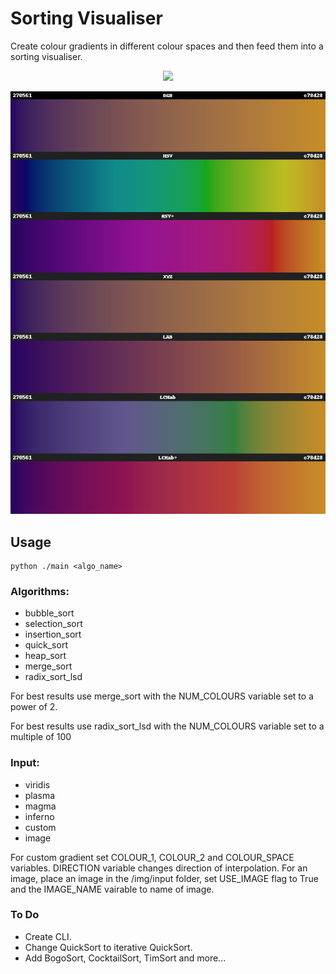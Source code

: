 # Sorting Visualiser

Create colour gradients in different colour spaces and then feed them into a sorting visualiser.
<p align="center">
  <img src="https://github.com/JPDye/sorting-visualiser/blob/custom_gradients/img/example/viridis_1.gif" />
</p>

<p align="center">
  <img src="https://github.com/JPDye/sorting-visualiser/blob/custom_gradients/img/gradients/all_colour_spaces.png" />
</p>




## Usage
```shell
python ./main <algo_name>
```
### Algorithms:
- bubble_sort
- selection_sort
- insertion_sort
- quick_sort
- heap_sort
- merge_sort
- radix_sort_lsd

For best results use merge_sort with the NUM_COLOURS variable set to a power of 2.

For best results use radix_sort_lsd with the NUM_COLOURS variable set to a multiple of 100


### Input:
- viridis
- plasma
- magma
- inferno
- custom
- image

For custom gradient set COLOUR_1, COLOUR_2 and COLOUR_SPACE variables. DIRECTION variable changes direction of interpolation.
For an image, place an image in the /img/input folder, set USE_IMAGE flag to True and the IMAGE_NAME vairable to name of image.

### To Do
- Create CLI.
- Change QuickSort to iterative QuickSort. 
- Add BogoSort, CocktailSort, TimSort and more...

